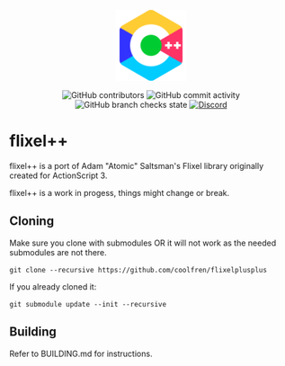 <p align="center">
<img src="assets/logo/logo.png", width="25%", height="25%">
</p>
<p align="center">
<img alt="GitHub contributors" src="https://img.shields.io/github/contributors/coolfren/flixelplusplus?style=plastic">
<img alt="GitHub commit activity" src="https://img.shields.io/github/commit-activity/m/coolfren/flixelplusplus?style=plastic">
<img alt="GitHub branch checks state" src="https://img.shields.io/github/checks-status/coolfren/flixelplusplus/master?style=plastic">
<a href="https://discord.gg/tNYFGGFrX9">
<img alt="Discord" src="https://img.shields.io/discord/1051239786054164560?label=discord&logo=discord&style=plastic">
</a>
</p>

# flixel++

flixel++ is a port of Adam "Atomic" Saltsman's Flixel library originally created for ActionScript 3.

flixel++ is a work in progess, things might change or break.

## Cloning
Make sure you clone with submodules OR it will not work as the needed submodules are not there.

```
git clone --recursive https://github.com/coolfren/flixelplusplus
```

If you already cloned it:
```
git submodule update --init --recursive
```
## Building
Refer to BUILDING.md for instructions.